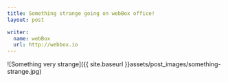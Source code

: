 ```yaml
---
title: Something strange going on webBox office!
layout: post

writer:
  name: webBox
  url: http://webbox.io
---
```

<!-- more -->
![Something very strange]({{ site.baseurl }}assets/post_images/something-strange.jpg)
